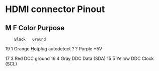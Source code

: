 HDMI connector Pinout
=====================
 
M	F	Color	Purpose
-----------------------
		Black	Ground
19	1	Orange	Hotplug autodetect
?	?	Purple	+5V

17	3	Red		DCC ground
16	4	Gray	DDC Data (SDA)
15	5	Yellow	DDC Clock (SCL)

